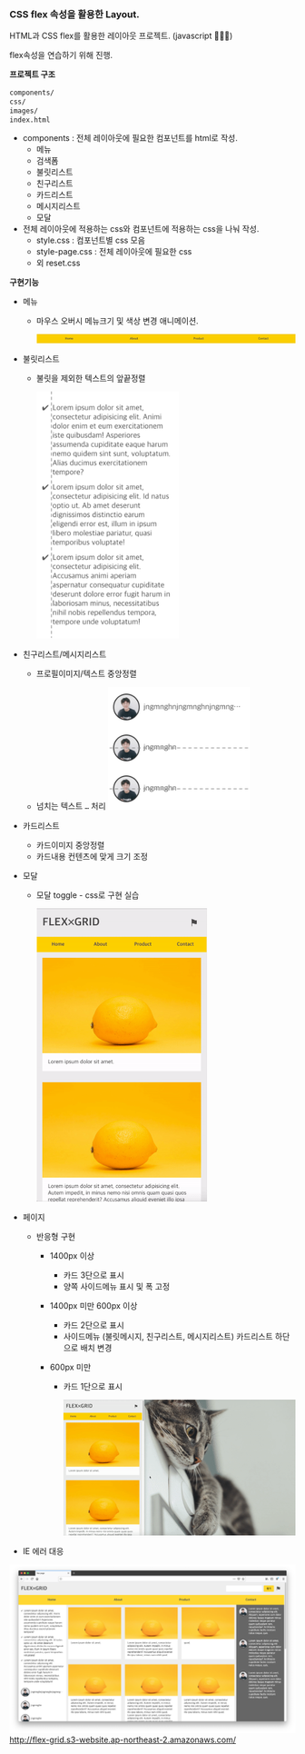 

### CSS flex 속성을 활용한 Layout.

HTML과 CSS flex를 활용한 레이아웃 프로젝트. (javascript 🙅🏻‍♂️)

flex속성을 연습하기 위해 진행.



**프로젝트 구조**

```
components/
css/
images/
index.html
```

- components : 전체 레이아웃에 필요한 컴포넌트를 html로 작성. 
    - 메뉴
    - 검색폼
    - 불릿리스트
    - 친구리스트
    - 카드리스트
    - 메시지리스트
    - 모달
- 전체 레이아웃에 적용하는 css와 컴포넌트에 적용하는 css을 나눠 작성.
    - style.css : 컴포넌트별 css 모음
    - style-page.css : 전체 레이아웃에 필요한 css
    - 외 reset.css

**구현기능**

- 메뉴 
  
    - 마우스 오버시 메뉴크기 및 색상 변경 애니메이션.
    
        ![](./readme/gif/menu.gif)

- 불릿리스트
  
    - 불릿을 제외한 텍스트의 앞끝정렬
    
        <img src="./readme/bullet-list.png" width="250px" />
    
- 친구리스트/메시지리스트
    - 프로필이미지/텍스트 중앙정렬

    - 넘치는 텍스트 `…` 처리
        <img src="./readme/friend-list.png"  width="250px" />


- 카드리스트
    - 카드이미지 중앙정렬
    - 카드내용 컨텐츠에 맞게 크기 조정
    
- 모달
  
    - 모달 toggle - css로 구현 실습
    
        <img src="./readme/gif/css-modal.gif"  width="300px" />
    
- 페이지
    - 반응형 구현
        - 1400px 이상
        
            - 카드 3단으로 표시
            - 양쪽 사이드메뉴 표시 및 폭 고정
        
        - 1400px 미만 600px 이상
        
            - 카드 2단으로 표시
            - 사이드메뉴 (불릿메시지, 친구리스트, 메시지리스트) 카드리스트 하단으로 배치 변경
        
        - 600px 미만
        
            - 카드 1단으로 표시
        
                ![](./readme/gif/responsive.gif)
    
- IE 에러 대응





![](./flex-grid-intro.png)http://flex-grid.s3-website.ap-northeast-2.amazonaws.com/